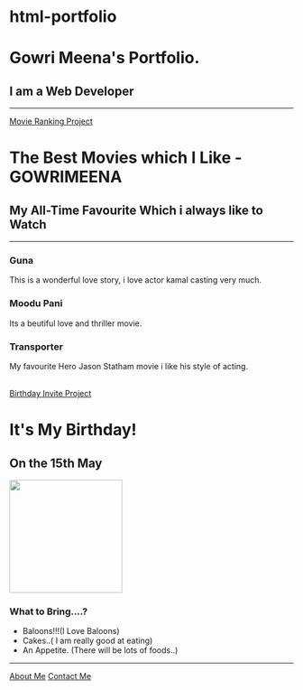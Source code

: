 # html-portfolio
<html>
<h1>Gowri Meena's Portfolio.</h1>
<title> Gowri's Webpage</title>
<h2> I am a Web Developer</h2>
<hr/>
<a href="file:///E:/WEB%20DEV/4.3+HTML+Portfolio+Project/4.3%20HTML%20Porfolio%20Project/public/movie-ranking.html"/>Movie Ranking Project</a>
<h1> The Best Movies which I Like - GOWRIMEENA </h1>
<h2> My All-Time Favourite Which i always like to Watch</h2><hr/>
<h3> Guna</h3>
<p> This is a wonderful love story, i love actor kamal casting very much.</p>
<h3>Moodu Pani</h3>
<p>Its a beutiful love and thriller movie.</p>
<h3> Transporter</h3>
<p>My favourite Hero Jason Statham movie i like his style of acting.</p>
<br/>
<a href="file:///E:/WEB%20DEV/4.3+HTML+Portfolio+Project/4.3%20HTML%20Porfolio%20Project/public/birthday-invite.html">Birthday Invite Project</a>
<h1> It's My Birthday!</h1>
<h2>On the 15th May</h2>
<img src="https://raw.githubusercontent.com/appbrewery/webdev/main/birthday-cake3.4.jpeg" height=200/>
<h3> What to Bring....?</h3>
<ul>
	<li> Baloons!!!(I Love Baloons)</li>
	<li> Cakes..( I am really good at eating)</li>
	<li> An Appetite. (There will be lots of foods..)</li>
</ul>
<hr/>
<a href="file:///E:/WEB%20DEV/4.3+HTML+Portfolio+Project/4.3%20HTML%20Porfolio%20Project/public/about.html">About Me</a>
<a href="file:///E:/WEB%20DEV/4.3+HTML+Portfolio+Project/4.3%20HTML%20Porfolio%20Project/public/contact.html">Contact Me</a>
<html>
